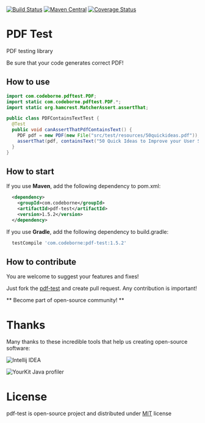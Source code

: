 [![Build Status](https://travis-ci.org/codeborne/pdf-test.svg?branch=master)](https://travis-ci.org/codeborne/pdf-test)
[![Maven Central](https://maven-badges.herokuapp.com/maven-central/com.codeborne/pdf-test/badge.svg)](https://maven-badges.herokuapp.com/maven-central/com.codeborne/pdf-test)
[![Coverage Status](https://coveralls.io/repos/github/codeborne/pdf-test/badge.svg?branch=master)](https://coveralls.io/github/codeborne/pdf-test?branch=master)

# PDF Test
PDF testing library

Be sure that your code generates correct PDF!

## How to use

```java
import com.codeborne.pdftest.PDF;
import static com.codeborne.pdftest.PDF.*;
import static org.hamcrest.MatcherAssert.assertThat;

public class PDFContainsTextTest {
  @Test
  public void canAssertThatPdfContainsText() {
    PDF pdf = new PDF(new File("src/test/resources/50quickideas.pdf"));
    assertThat(pdf, containsText("50 Quick Ideas to Improve your User Stories"));
  }
}
```


## How to start

If you use **Maven**, add the following dependency to pom.xml:

```xml
  <dependency>
    <groupId>com.codeborne</groupId>
    <artifactId>pdf-test</artifactId>
    <version>1.5.2</version>
  </dependency>
```

If you use **Gradle**, add the following dependency to build.gradle:

```groovy
  testCompile 'com.codeborne:pdf-test:1.5.2'
```

## How to contribute

You are welcome to suggest your features and fixes!

Just fork the [pdf-test](https://github.com/codeborne/pdf-test) and create pull request. 
Any contribution is important!

** Become part of open-source community! **

# Thanks

Many thanks to these incredible tools that help us creating open-source software:

![Intellij IDEA](http://store.softline.ru/uploads/resizer/allsoft_2231598/2231598_Scale_120x120.png)

![YourKit Java profiler](http://selenide.org/images/yourkit.png)

# License
pdf-test is open-source project and distributed under [MIT](http://choosealicense.com/licenses/mit/) license
